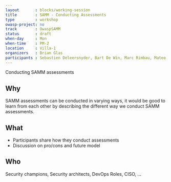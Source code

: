 ```yaml
---
layout       : blocks/working-session
title        : SAMM - Conducting Assessments
type         : workshop
owasp-project: no
track        : OwaspSAMM
status       : draft
when-day     : Mon
when-time    : PM-2
location     : Villa-1
organizers   : Brian Glas
participants : Sebastien Deleersnyder, Bart De Win, Marc Rimbau, Mateo Martinez, Yan Kravchenko, Timo Pagel, Viktor Lindstrom
---
```


Conducting SAMM assessments

## Why

SAMM assessments can be conducted in varying ways, it would be good to learn from each other by describing the different way we conduct SAMM assessments.

## What

- Participants share how they conduct assessments
- Discussion on pro/cons and future model

## Who

Security champions, Security architects, DevOps Roles, CISO, ...
